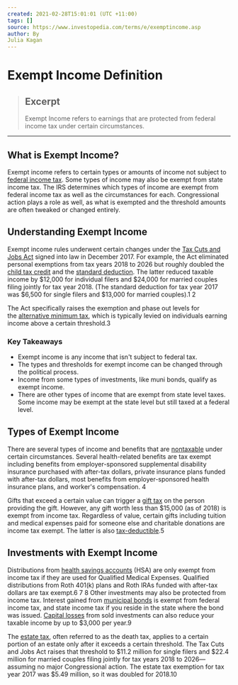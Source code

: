```yaml
---
created: 2021-02-28T15:01:01 (UTC +11:00)
tags: []
source: https://www.investopedia.com/terms/e/exemptincome.asp
author: By
Julia Kagan
---
```


# Exempt Income Definition

> ## Excerpt
> Exempt Income refers to earnings that are protected from federal income tax under certain circumstances.

---
## What is Exempt Income?

Exempt income refers to certain types or amounts of income not subject to [federal income tax](https://www.investopedia.com/terms/f/federal_income_tax.asp). Some types of income may also be exempt from state income tax. The IRS determines which types of income are exempt from federal income tax as well as the circumstances for each. Congressional action plays a role as well, as what is exempted and the threshold amounts are often tweaked or changed entirely.

## Understanding Exempt Income

Exempt income rules underwent certain changes under the [Tax Cuts and Jobs Act](https://www.investopedia.com/taxes/how-gop-tax-bill-affects-you/) signed into law in December 2017. For example, the Act eliminated personal exemptions from tax years 2018 to 2026 but roughly doubled the [child tax credit](https://www.investopedia.com/terms/c/childtaxcredit.asp) and the [standard deduction](https://www.investopedia.com/terms/s/standarddeduction.asp). The latter reduced taxable income by $12,000 for individual filers and $24,000 for married couples filing jointly for tax year 2018. (The standard deduction for tax year 2017 was $6,500 for single filers and $13,000 for married couples).1 2 

The Act specifically raises the exemption and phase out levels for the [alternative minimum tax](https://www.investopedia.com/terms/a/alternativeminimumtax.asp), which is typically levied on individuals earning income above a certain threshold.3

### Key Takeaways

-   Exempt income is any income that isn't subject to federal tax.
-   The types and thresholds for exempt income can be changed through the political process.
-   Income from some types of investments, like muni bonds, qualify as exempt income.
-   There are other types of income that are exempt from state level taxes. Some income may be exempt at the state level but still taxed at a federal level.

## Types of Exempt Income 

There are several types of income and benefits that are [nontaxable](https://www.investopedia.com/terms/g/gifttax.asp) under certain circumstances. Several health-related benefits are tax exempt including benefits from employer-sponsored supplemental disability insurance purchased with after-tax dollars, private insurance plans funded with after-tax dollars, most benefits from employer-sponsored health insurance plans, and worker's compensation. 4

Gifts that exceed a certain value can trigger a [gift tax](https://www.investopedia.com/terms/g/gifttax.asp) on the person providing the gift. However, any gift worth less than $15,000 (as of 2018) is exempt from income tax. Regardless of value, certain gifts including tuition and medical expenses paid for someone else and charitable donations are income tax exempt. The latter is also [tax-deductible](https://www.investopedia.com/terms/d/deductible.asp).5 

## Investments with Exempt Income

Distributions from [health savings accounts](https://www.investopedia.com/terms/h/hsa.asp) (HSA) are only exempt from income tax if they are used for Qualified Medical Expenses. Qualified distributions from Roth 401(k) plans and Roth IRAs funded with after-tax dollars are tax exempt.6 7 8 Other investments may also be protected from income tax. Interest gained from [municipal bonds](https://www.investopedia.com/terms/m/municipalbond.asp) is exempt from federal income tax, and state income tax if you reside in the state where the bond was issued. [Capital losses](https://www.investopedia.com/terms/c/capitalloss.asp) from sold investments can also reduce your taxable income by up to $3,000 per year.9

The [estate tax](https://www.investopedia.com/terms/e/estatetax.asp), often referred to as the death tax, applies to a certain portion of an estate only after it exceeds a certain threshold. The Tax Cuts and Jobs Act raises that threshold to $11.2 million for single filers and $22.4 million for married couples filing jointly for tax years 2018 to 2026— assuming no major Congressional action. The estate tax exemption for tax year 2017 was $5.49 million, so it was doubled for 2018.10

